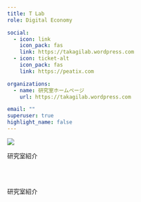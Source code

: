 ```yaml
---
title: T Lab
role: Digital Economy

social:
  - icon: link
    icon_pack: fas
    link: https://takagilab.wordpress.com
  - icon: ticket-alt
    icon_pack: fas
    link: https://peatix.com

organizations:
  - name: 研究室ホームページ
    url: https://takagilab.wordpress.com

email: ""
superuser: true
highlight_name: false
---
```

[![](cropped-logo2-1.png)](https://takagilab.wordpress.com)

研究室紹介

<br />
<br />

研究室紹介
